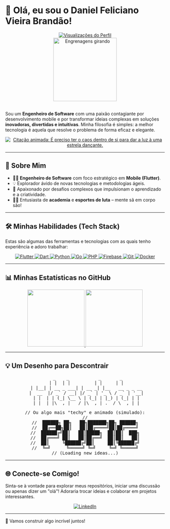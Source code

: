 # 👋 Olá, eu sou o Daniel Feliciano Vieira Brandão!

<div align="center">
  <a href="https://github.com/SEU_USERNAME_AQUI"> <img src="https://komarev.com/ghpvc/?username=SEU_USERNAME_AQUI&label=PROFILE%20VIEWS&color=0e75b6&style=flat-square" alt="Visualizações do Perfil" />
  </a>
</div>

<div align="center">
  <img src="https://media.giphy.com/media/qgQUggAC3Pfv687qPC/giphy.gif" width="200px" alt="Engrenagens girando">
</div>

<br/>

Sou um **Engenheiro de Software** com uma paixão contagiante por desenvolvimento mobile e por transformar ideias complexas em soluções **inovadoras, divertidas e intuitivas**. Minha filosofia é simples: a melhor tecnologia é aquela que resolve o problema de forma eficaz e elegante.

<div align="center">
  <a href="https://git.io/typing-svg">
    <img src="https://readme-typing-svg.demolab.com?font=Fira+Code&pause=1000&color=00BFFF&center=true&width=650&lines=%22%C3%89+preciso+ter+o+caos+dentro+de+si+para+dar+a+luz+%C3%A0+uma+estrela+dan%C3%A7ante.%22+%E2%9C%A8" alt="Citação animada: É preciso ter o caos dentro de si para dar a luz à uma estrela dançante." />
  </a>
</div>

---

## 🚀 Sobre Mim

- 👨‍💻 **Engenheiro de Software** com foco estratégico em **Mobile (Flutter)**.
- 💡 Explorador ávido de novas tecnologias e metodologias ágeis.
- 🎯 Apaixonado por desafios complexos que impulsionam o aprendizado e a criatividade.
- 🏋️‍♂️ Entusiasta de **academia** e **esportes de luta** – mente sã em corpo são!

---

## 🛠️ Minhas Habilidades (Tech Stack)

Estas são algumas das ferramentas e tecnologias com as quais tenho experiência e adoro trabalhar:

<p align="center">
  <a href="https://flutter.dev" target="_blank" rel="noreferrer" title="Flutter">
    <img src="https://img.shields.io/badge/Flutter-02569B?style=for-the-badge&logo=flutter&logoColor=white" alt="Flutter"/>
  </a>
  <a href="https://dart.dev" target="_blank" rel="noreferrer" title="Dart">
    <img src="https://img.shields.io/badge/Dart-0175C2?style=for-the-badge&logo=dart&logoColor=white" alt="Dart"/>
  </a>
  <a href="https://www.python.org" target="_blank" rel="noreferrer" title="Python">
    <img src="https://img.shields.io/badge/Python-3776AB?style=for-the-badge&logo=python&logoColor=white" alt="Python"/>
  </a>
  <a href="https://golang.org" target="_blank" rel="noreferrer" title="Go">
    <img src="https://img.shields.io/badge/Go-00ADD8?style=for-the-badge&logo=go&logoColor=white" alt="Go"/>
  </a>
  <a href="https://www.php.net" target="_blank" rel="noreferrer" title="PHP">
    <img src="https://img.shields.io/badge/PHP-777BB4?style=for-the-badge&logo=php&logoColor=white" alt="PHP"/>
  </a>
  <a href="https://firebase.google.com/" target="_blank" rel="noreferrer" title="Firebase">
    <img src="https://img.shields.io/badge/Firebase-FFCA28?style=for-the-badge&logo=firebase&logoColor=black" alt="Firebase"/>
  </a>
  <a href="https://git-scm.com/" target="_blank" rel="noreferrer" title="Git">
    <img src="https://img.shields.io/badge/Git-F05032?style=for-the-badge&logo=git&logoColor=white" alt="Git"/>
  </a>
  <a href="https://www.docker.com/" target="_blank" rel="noreferrer" title="Docker">
    <img src="https://img.shields.io/badge/Docker-2496ED?style=for-the-badge&logo=docker&logoColor=white" alt="Docker"/>
  </a>
  </p>

---

## 📊 Minhas Estatísticas no GitHub

<div align="center">
  <a href="https://github.com/SEU_USERNAME_AQUI"> <img height="180em" src="https://github-readme-stats.vercel.app/api?username=SEU_USERNAME_AQUI&show_icons=true&theme=radical&include_all_commits=true&count_private=true&border_radius=10&card_width=490"/>
    <img height="180em" src="https://github-readme-stats.vercel.app/api/top-langs/?username=SEU_USERNAME_AQUI&layout=compact&langs_count=8&theme=radical&border_radius=10&card_width=320"/>
    </a>
</div>

---

## 💡 Um Desenho para Descontrair

<pre align="center">
  _    _           _       _
 | |  | |         | |     | |
 | |__| | __ _ ___| | __ _| |__   __ _ _ __
 |  __  |/ _` / __| |/ _` | '_ \ / _` | '__|
 | |  | | (_| \__ \ | (_| | |_) | (_| | |
 |_|  |_|\__,_|___/_|\__,_|_.__/ \__,_|_|
</pre>
<pre align="center">
// Ou algo mais "techy" e animado (simulado):
//
//  ██████╗ ██╗   ██╗███████╗██╗ ██████╗
//  ██╔══██╗██║   ██║██╔════╝██║██╔════╝
//  ██████╔╝██║   ██║█████╗  ██║██║  ███╗
//  ██╔═══╝ ██║   ██║██╔══╝  ██║██║   ██║
//  ██║     ╚██████╔╝██║     ██║╚██████╔╝
//  ╚═╝      ╚═════╝ ╚═╝     ╚═╝ ╚═════╝
// (Loading new ideas...)
</pre>

---

## 🌐 Conecte-se Comigo!

Sinta-se à vontade para explorar meus repositórios, iniciar uma discussão ou apenas dizer um "olá"! Adoraria trocar ideias e colaborar em projetos interessantes.

<p align="center">
  <a href="https://www.linkedin.com/in/daniel-feliciano-vieira-brandao-57ab66201/" target="_blank">
    <img src="https://img.shields.io/badge/LinkedIn-Daniel%20Brandão-0077B5?style=for-the-badge&logo=linkedin&logoColor=white" alt="LinkedIn"/>
  </a>
  </p>

---

🚀 Vamos construir algo incrível juntos!
